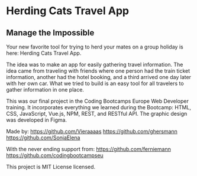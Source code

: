 # Herding Cats Travel App

## Manage the Impossible

Your new favorite tool for trying to herd your mates on a group holiday is here: Herding Cats Travel App.

The idea was to make an app for easily gathering travel information. The idea came from traveling with friends where one person had the train ticket information, another had the hotel booking, and a third arrived one day later with her own car. What we tried to build is an easy tool for all travelers to gather information in one place.

This was our final project in the Coding Bootcamps Europe Web Developer training. It incorporates everything we learned during the Bootcamp: HTML, CSS, JavaScript, Vue.js, NPM, REST, and RESTful API. The graphic design was developed in Figma.

Made by: 
https://github.com/Vieraaaas
https://github.com/ghersmann
https://github.com/SonjaElena

With the never ending support from:
https://github.com/ferniemann
https://github.com/codingbootcampseu

This project is MIT License licensed.
